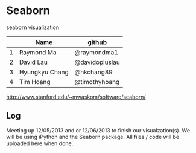 Seaborn
=======

seaborn visualization


|   |       Name     | github          |
|---|----------------|-----------------|
| 1 | Raymond Ma     | @raymondma1     | 
| 2 | David Lau      | @davidopluslau  |
| 3 | Hyungkyu Chang | @hkchang89      |
| 4 | Tim Hoang      | @timothyhoang   |

http://www.stanford.edu/~mwaskom/software/seaborn/



Log
-----------------------------
Meeting up 12/05/2013 and or 12/06/2013 to finish our visualzation(s). We will be using iPython and the Seaborn package. All files / code will be uploaded here when done. 
